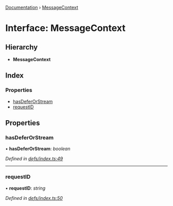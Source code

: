 [Documentation](../README.md) › [MessageContext](messagecontext.md)

# Interface: MessageContext

## Hierarchy

* **MessageContext**

## Index

### Properties

* [hasDeferOrStream](messagecontext.md#hasdeferorstream)
* [requestID](messagecontext.md#requestid)

## Properties

###  hasDeferOrStream

• **hasDeferOrStream**: *boolean*

*Defined in [defs/index.ts:49](https://github.com/badbatch/graphql-box/blob/692888f/packages/worker-client/src/defs/index.ts#L49)*

___

###  requestID

• **requestID**: *string*

*Defined in [defs/index.ts:50](https://github.com/badbatch/graphql-box/blob/692888f/packages/worker-client/src/defs/index.ts#L50)*

